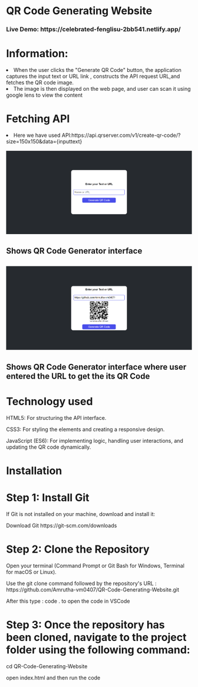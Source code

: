 <h1>QR Code Generating Website</h1>
<h3>Live Demo: https://celebrated-fenglisu-2bb541.netlify.app/</h3>
<h1>Information:</h1>
<li>When the user clicks the "Generate QR Code" button, the application captures the input text or URL link , constructs the API request URL,and fetches the QR code image.</li>
<li>The image is then displayed on the web page, and user can scan it using google lens to view the content</li>
<h1>Fetching API</h1>
<li>Here we have used API:https://api.qrserver.com/v1/create-qr-code/?size=150x150&data={inputtext}</li>
<br>
<img src="Screenshot 2024-10-09 235801.png">
<h2>Shows QR Code Generator interface<h2>
  <img src="Screenshot 2024-10-09 232648.png">
<h2>Shows QR Code Generator interface where user entered the URL to get the its QR Code<h2>
<h1>Technology used</h1>
<p>HTML5: For structuring the API interface.</p>
<p>CSS3: For styling the elements and creating a responsive design.</p>
<p>JavaScript (ES6): For implementing logic, handling user interactions, and updating the QR code dynamically.</p>

<h1>Installation</h1>

<h1>Step 1: Install Git </h1>
<p>If Git is not installed on your machine, download and install it:</p>
<p>Download Git https://git-scm.com/downloads</p>


<h1>Step 2: Clone the Repository</h1>
<p>Open your terminal (Command Prompt or Git Bash for Windows, Terminal for macOS or Linux).</p>
<p>Use the git clone command followed by the repository's URL : https://github.com/Amrutha-vm0407/QR-Code-Generating-Website.git</p>
<p>After this type : code . to open the code in VSCode</p>



<h1>Step 3: Once the repository has been cloned, navigate to the project folder using the following command:</h1>
<p>cd QR-Code-Generating-Website</p>
<p>open index.html and then run the code </p>
